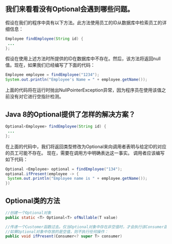 ## 我们来看看没有Optional会遇到哪些问题。
假设在我们的程序中具有以下方法。此方法使用员工的ID从数据库中检索员工的详细信息：
```java
Employee findEmployee(String id) {
 ...
};
```


假设在使用上述方法时所提供的ID在数据库中不存在。然后，该方法将返回null值。现在，如果我们已经编写了下面的代码：
```java
Employee employee = findEmployee("1234");
System.out.println("Employee's Name = " + employee.getName());
```

上面的代码将在运行时抛出NullPointerException异常，因为程序员在使用该值之前没有对它进行空指针检测。

## Java 8的Optional提供了怎样的解决方案？
```java
Optional<Employee> findEmployee(String id) {
 ...
};
```


在上面的代码中，我们将返回类型修改为Optional<Employee>来向调用者表明与给定ID的对应的员工可能不存在。
现在，需要在调用方中明确表达这一事实。
调用者应该编写如下代码：
```java
Optional <Employee> optional = findEmployee("134");
optional.ifPresent(employee -> {
 System.out.println("Employee name is " + employee.getName());
})
```


## Optional类的方法
```java
//创建一个Optional对象
public static <T> Optional<T> ofNullable(T value)

//传递一个Customer函数过去。仅当Optional对象中存在非空值时，才会执行该Consumer函数。
//如果Optional对象中存放的是空值，则不执行任何操作：
public void ifPresent(Consumer<? super T> consumer) 
```

